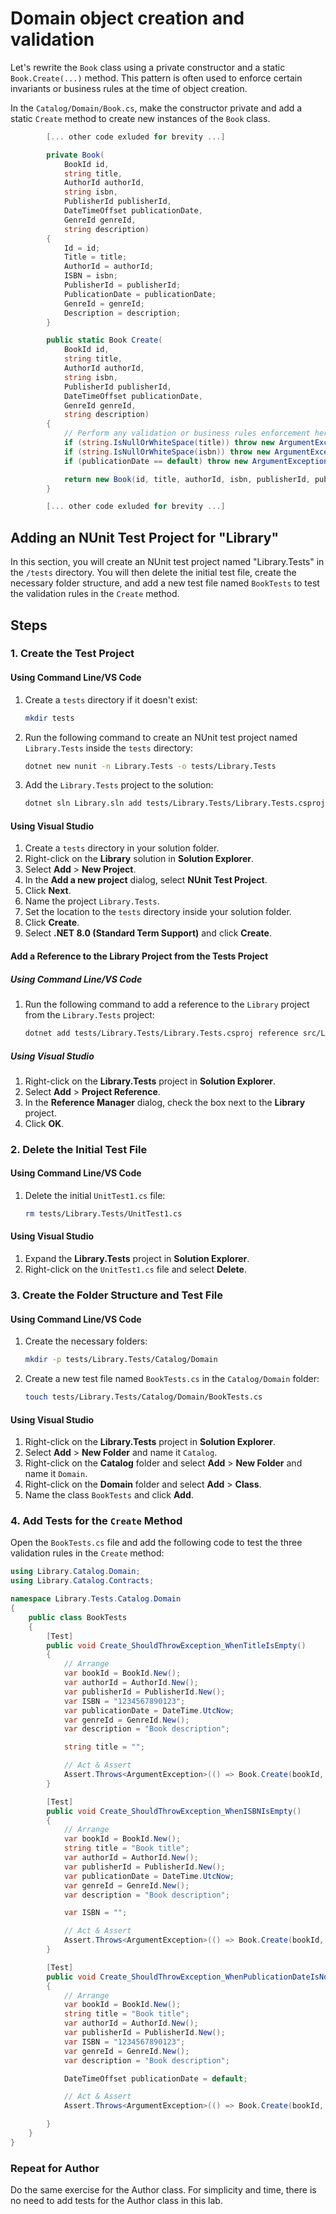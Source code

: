 # Domain object creation and validation

Let's rewrite the `Book` class using a private constructor and a static `Book.Create(...)` method. This pattern is often used to enforce certain invariants or business rules at the time of object creation.

In the `Catalog/Domain/Book.cs`, make the constructor private and add a static `Create` method to create new instances of the `Book` class.

```csharp
        [... other code exluded for brevity ...]

        private Book(
            BookId id,
            string title,
            AuthorId authorId,
            string isbn,
            PublisherId publisherId,
            DateTimeOffset publicationDate,
            GenreId genreId,
            string description)
        {
            Id = id;
            Title = title;
            AuthorId = authorId;
            ISBN = isbn;
            PublisherId = publisherId;
            PublicationDate = publicationDate;
            GenreId = genreId;
            Description = description;
        }

        public static Book Create(
            BookId id,
            string title,
            AuthorId authorId,
            string isbn,
            PublisherId publisherId,
            DateTimeOffset publicationDate,
            GenreId genreId,
            string description)
        {
            // Perform any validation or business rules enforcement here
            if (string.IsNullOrWhiteSpace(title)) throw new ArgumentException("Title cannot be empty.", nameof(title));
            if (string.IsNullOrWhiteSpace(isbn)) throw new ArgumentException("ISBN cannot be empty.", nameof(isbn));
            if (publicationDate == default) throw new ArgumentException("Publication date is required.", nameof(publicationDate));

            return new Book(id, title, authorId, isbn, publisherId, publicationDate, genreId, description);
        }

        [... other code exluded for brevity ...]

```

## Adding an NUnit Test Project for "Library"

In this section, you will create an NUnit test project named "Library.Tests" in the `/tests` directory. You will then delete the initial test file, create the necessary folder structure, and add a new test file named `BookTests` to test the validation rules in the `Create` method.

## Steps

### 1. Create the Test Project

#### Using Command Line/VS Code

1. Create a `tests` directory if it doesn't exist:

    ```bash
    mkdir tests
    ```

2. Run the following command to create an NUnit test project named `Library.Tests` inside the `tests` directory:

    ```bash
    dotnet new nunit -n Library.Tests -o tests/Library.Tests
    ```

3. Add the `Library.Tests` project to the solution:

    ```bash
    dotnet sln Library.sln add tests/Library.Tests/Library.Tests.csproj
    ```

#### Using Visual Studio

1. Create a `tests` directory in your solution folder.
2. Right-click on the **Library** solution in **Solution Explorer**.
3. Select **Add** > **New Project**.
4. In the **Add a new project** dialog, select **NUnit Test Project**.
5. Click **Next**.
6. Name the project `Library.Tests`.
7. Set the location to the `tests` directory inside your solution folder.
8. Click **Create**.
9. Select **.NET 8.0 (Standard Term Support)** and click **Create**.

#### Add a Reference to the Library Project from the Tests Project

##### Using Command Line/VS Code

1. Run the following command to add a reference to the `Library` project from the `Library.Tests` project:

    ```bash
    dotnet add tests/Library.Tests/Library.Tests.csproj reference src/Library/Library.csproj
    ```

##### Using Visual Studio

1. Right-click on the **Library.Tests** project in **Solution Explorer**.
2. Select **Add** > **Project Reference**.
3. In the **Reference Manager** dialog, check the box next to the **Library** project.
4. Click **OK**.

### 2. Delete the Initial Test File

#### Using Command Line/VS Code

1. Delete the initial `UnitTest1.cs` file:

    ```bash
    rm tests/Library.Tests/UnitTest1.cs
    ```

#### Using Visual Studio

1. Expand the **Library.Tests** project in **Solution Explorer**.
2. Right-click on the `UnitTest1.cs` file and select **Delete**.

### 3. Create the Folder Structure and Test File

#### Using Command Line/VS Code

1. Create the necessary folders:

    ```bash
    mkdir -p tests/Library.Tests/Catalog/Domain
    ```

2. Create a new test file named `BookTests.cs` in the `Catalog/Domain` folder:

    ```bash
    touch tests/Library.Tests/Catalog/Domain/BookTests.cs
    ```

#### Using Visual Studio

1. Right-click on the **Library.Tests** project in **Solution Explorer**.
2. Select **Add** > **New Folder** and name it `Catalog`.
3. Right-click on the **Catalog** folder and select **Add** > **New Folder** and name it `Domain`.
4. Right-click on the **Domain** folder and select **Add** > **Class**.
5. Name the class `BookTests` and click **Add**.

### 4. Add Tests for the `Create` Method

Open the `BookTests.cs` file and add the following code to test the three validation rules in the `Create` method:

```csharp
using Library.Catalog.Domain;
using Library.Catalog.Contracts;

namespace Library.Tests.Catalog.Domain
{
    public class BookTests
    {
        [Test]
        public void Create_ShouldThrowException_WhenTitleIsEmpty()
        {
            // Arrange
            var bookId = BookId.New();
            var authorId = AuthorId.New();
            var publisherId = PublisherId.New();
            var ISBN = "1234567890123";
            var publicationDate = DateTime.UtcNow;
            var genreId = GenreId.New();
            var description = "Book description";

            string title = "";

            // Act & Assert
            Assert.Throws<ArgumentException>(() => Book.Create(bookId, title, authorId, ISBN, publisherId, publicationDate, genreId, description), "Title cannot not be empty.");
        }

        [Test]
        public void Create_ShouldThrowException_WhenISBNIsEmpty()
        {
            // Arrange
            var bookId = BookId.New();
            string title = "Book title";
            var authorId = AuthorId.New();
            var publisherId = PublisherId.New();
            var publicationDate = DateTime.UtcNow;
            var genreId = GenreId.New();
            var description = "Book description";

            var ISBN = "";

            // Act & Assert
            Assert.Throws<ArgumentException>(() => Book.Create(bookId, title, authorId, ISBN, publisherId, publicationDate, genreId, description), "ISBN cannot be empty.");
        }

        [Test]
        public void Create_ShouldThrowException_WhenPublicationDateIsNotSet()
        {
            // Arrange
            var bookId = BookId.New();
            string title = "Book title";
            var authorId = AuthorId.New();
            var publisherId = PublisherId.New();
            var ISBN = "1234567890123";
            var genreId = GenreId.New();
            var description = "Book description";

            DateTimeOffset publicationDate = default;

            // Act & Assert
            Assert.Throws<ArgumentException>(() => Book.Create(bookId, title, authorId, ISBN, publisherId, publicationDate, genreId, description), "Publication date is required.");

        }
    }
}
```

### Repeat for Author

Do the same exercise for the Author class. For simplicity and time, there is no need to add tests for the Author class in this lab.
